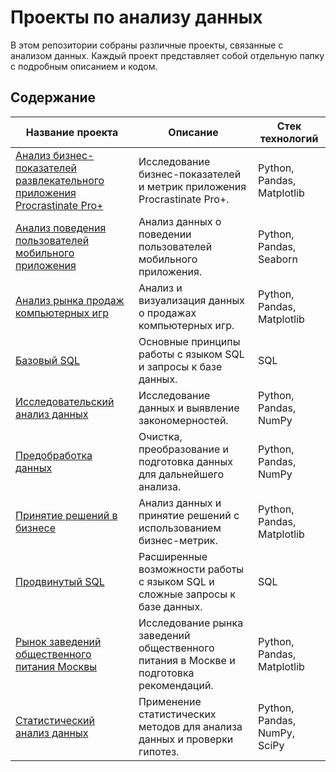 # Проекты по анализу данных

В этом репозитории собраны различные проекты, связанные с анализом данных. Каждый проект представляет собой отдельную папку с подробным описанием и кодом.

## Содержание

| Название проекта                                     | Описание                                                                                   | Стек технологий                    |
|------------------------------------------------------|--------------------------------------------------------------------------------------------|------------------------------------|
| [Анализ бизнес-показателей развлекательного приложения Procrastinate Pro+](https://github.com/shakhbanov/Data-Analytics/tree/main/Анализ%20бизнес-показателей%20развлекательного%20приложения%20Procrastinate%20Pro%2B)         | Исследование бизнес-показателей и метрик приложения Procrastinate Pro+.                      | Python, Pandas, Matplotlib         |
| [Анализ поведения пользователей мобильного приложения](https://github.com/shakhbanov/Data-Analytics/tree/main/Анализ%20поведения%20пользователей%20мобильного%20приложения)               | Анализ данных о поведении пользователей мобильного приложения.                                | Python, Pandas, Seaborn            |
| [Анализ рынка продаж компьютерных игр](https://github.com/shakhbanov/Data-Analytics/tree/main/Анализ%20рынка%20продаж%20компьютерных%20игр)      | Анализ и визуализация данных о продажах компьютерных игр.                                      | Python, Pandas, Matplotlib         |
| [Базовый SQL](https://github.com/shakhbanov/Data-Analytics/tree/main/Базовый%20SQL)                                                                                    | Основные принципы работы с языком SQL и запросы к базе данных.                                   | SQL                                |
| [Исследовательский анализ данных](https://github.com/shakhbanov/Data-Analytics/tree/main/Исследовательский%20анализ%20данных)                                         | Исследование данных и выявление закономерностей.                                               | Python, Pandas, NumPy              |
| [Предобработка данных](https://github.com/shakhbanov/Data-Analytics/tree/main/Предобработка%20данных)                                                                   | Очистка, преобразование и подготовка данных для дальнейшего анализа.                           | Python, Pandas, NumPy              |
| [Принятие решений в бизнесе](https://github.com/shakhbanov/Data-Analytics/tree/main/Принятие%20решений%20в%20бизнесе)                                                 | Анализ данных и принятие решений с использованием бизнес-метрик.                               | Python, Pandas, Matplotlib         |
| [Продвинутый SQL](https://github.com/shakhbanov/Data-Analytics/tree/main/Продвинутый%20SQL)                                                                              | Расширенные возможности работы с языком SQL и сложные запросы к базе данных.                    | SQL                                |
| [Рынок заведений общественного питания Москвы](https://github.com/shakhbanov/Data-Analytics/tree/main/Рынок%20заведений%20общественного%20питания%20Москвы)               | Исследование рынка заведений общественного питания в Москве и подготовка рекомендаций.           | Python, Pandas, Matplotlib         |
| [Статистический анализ данных](https://github.com/shakhbanov/Data-Analytics/tree/main/Статистический%20анализ%20данных)                                               | Применение статистических методов для анализа данных и проверки гипотез.                         | Python, Pandas, NumPy, SciPy       |
